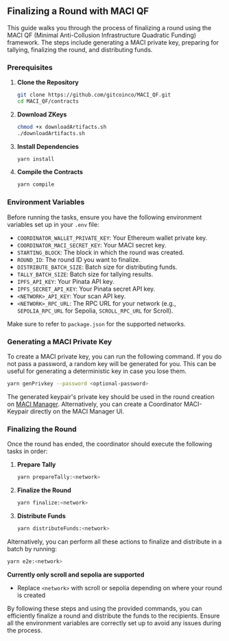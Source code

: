 ## Finalizing a Round with MACI QF

This guide walks you through the process of finalizing a round using the MACI QF (Minimal Anti-Collusion Infrastructure Quadratic Funding) framework. The steps include generating a MACI private key, preparing for tallying, finalizing the round, and distributing funds.

### Prerequisites

1. **Clone the Repository**

   ```sh
   git clone https://github.com/gitcoinco/MACI_QF.git
   cd MACI_QF/contracts
   ```

2. **Download ZKeys**

   ```sh
   chmod +x downloadArtifacts.sh
   ./downloadArtifacts.sh
   ```

3. **Install Dependencies**

   ```sh
   yarn install
   ```

4. **Compile the Contracts**

   ```sh
   yarn compile
   ```

### Environment Variables

Before running the tasks, ensure you have the following environment variables set up in your `.env` file:

- `COORDINATOR_WALLET_PRIVATE_KEY`: Your Ethereum wallet private key.
- `COORDINATOR_MACI_SECRET_KEY`: Your MACI secret key.
- `STARTING_BLOCK`: The block in which the round was created.
- `ROUND_ID`: The round ID you want to finalize.
- `DISTRIBUTE_BATCH_SIZE`: Batch size for distributing funds.
- `TALLY_BATCH_SIZE`: Batch size for tallying results.
- `IPFS_API_KEY`: Your Pinata API key.
- `IPFS_SECRET_API_KEY`: Your Pinata secret API key.
- `<NETWORK>_API_KEY`: Your <NETWORK>scan API key.
- `<NETWORK>_RPC_URL`: The RPC URL for your network (e.g., `SEPOLIA_RPC_URL` for Sepolia, `SCROLL_RPC_URL` for Scroll).

Make sure to refer to `package.json` for the supported networks.

### Generating a MACI Private Key

To create a MACI private key, you can run the following command. If you do not pass a password, a random key will be generated for you. This can be useful for generating a deterministic key in case you lose them.

```sh
yarn genPrivkey --password <optional-password>
```

The generated keypair's private key should be used in the round creation on [MACI Manager](https://manager-maci.gitcoin.co/). Alternatively, you can create a Coordinator MACI-Keypair directly on the MACI Manager UI.

### Finalizing the Round

Once the round has ended, the coordinator should execute the following tasks in order:

1. **Prepare Tally**

   ```sh
   yarn prepareTally:<network>
   ```

2. **Finalize the Round**

   ```sh
   yarn finalize:<network>
   ```

3. **Distribute Funds**

   ```sh
   yarn distributeFunds:<network>
   ```

Alternatively, you can perform all these actions to finalize and distribute in a batch by running:

```sh
yarn e2e:<network>
```

**Currently only scroll and sepolia are supported**

- Replace `<network>` with scroll or sepolia depending on where your round is created

By following these steps and using the provided commands, you can efficiently finalize a round and distribute the funds to the recipients. Ensure all the environment variables are correctly set up to avoid any issues during the process.
